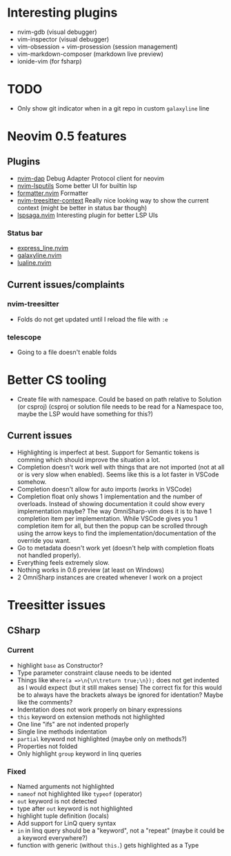 # Interesting plugins

- nvim-gdb (visual debugger)
- vim-inspector (visual debugger)
- vim-obsession + vim-prosession (session management)
- vim-markdown-composer (markdown live preview)
- ionide-vim (for fsharp)

# TODO

- Only show git indicator when in a git repo in custom `galaxyline` line

# Neovim 0.5 features

## Plugins

- [nvim-dap](https://github.com/mfussenegger/nvim-dap)
  Debug Adapter Protocol client for neovim
- [nvim-lsputils](https://github.com/RishabhRD/nvim-lsputils)
  Some better UI for builtin lsp
- [formatter.nvim](https://github.com/mhartington/formatter.nvim)
  Formatter
- [nvim-treesitter-context](https://github.com/romgrk/nvim-treesitter-context)
  Really nice looking way to show the current context (might be better in status bar though)
- [lspsaga.nvim](https://github.com/glepnir/lspsaga.nvim)
  Interesting plugin for better LSP UIs

### Status bar

- [express_line.nvim](https://github.com/tjdevries/express_line.nvim)
- [galaxyline.nvim](https://github.com/glepnir/galaxyline.nvim)
- [lualine.nvim](https://github.com/hoob3rt/lualine.nvim)

## Current issues/complaints

### nvim-treesitter

- Folds do not get updated until I reload the file with `:e`

### telescope

- Going to a file doesn't enable folds

# Better CS tooling

- Create file with namespace. Could be based on path relative to Solution (or csproj) (csproj or solution file needs to be read for a Namespace too, maybe the LSP would have something for this?)

## Current issues

- Highlighting is imperfect at best. Support for Semantic tokens is comming which should improve the situation a lot.
- Completion doesn't work well with things that are not imported (not at all or is very slow when enabled).
  Seems like this is a lot faster in VSCode somehow.
- Completion doesn't allow for auto imports (works in VSCode)
- Completion float only shows 1 implementation and the number of overloads.
  Instead of showing documentation it could show every implementation maybe?
  The way OmniSharp-vim does it is to have 1 completion item per implementation.
  While VSCode gives you 1 completion item for all, but then the popup can be scrolled through using the arrow keys to find the implementation/documentation of the override you want.
- Go to metadata doesn't work yet (doesn't help with completion floats not handled properly).
- Everything feels extremely slow.
- Nothing works in 0.6 preview (at least on Windows)
- 2 OmniSharp instances are created whenever I work on a project

# Treesitter issues

## CSharp

### Current

- highlight `base` as Constructor?
- Type parameter constraint clause needs to be idented
- Things like `Where(a =>\n{\n\treturn true;\n});` does not get indented as I would expect (but it still makes sense)
  The correct fix for this would be to always have the brackets always be ignored for identation? Maybe like the comments?
- Indentation does not work properly on binary expressions
- `this` keyword on extension methods not highlighted
- One line "ifs" are not indented properly
- Single line methods indentation
- `partial` keyword not highlighted (maybe only on methods?)
- Properties not folded
- Only highlight `group` keyword in linq queries

### Fixed

- Named arguments not highlighted
- `nameof` not highlighted like `typeof` (operator)
- `out` keyword is not detected
- type after `out` keyword is not highlighted
- highlight tuple definition (locals)
- Add support for LinQ query syntax
- `in` in linq query should be a "keyword", not a "repeat" (maybe it could be a keyword everywhere?)
- function with generic (without `this.`) gets highlighted as a Type
